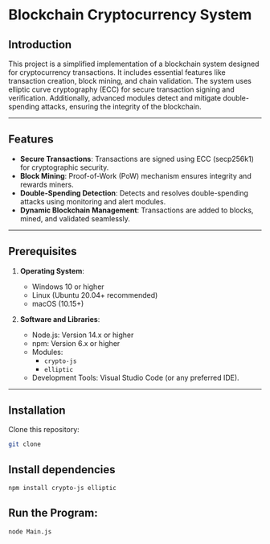 # Blockchain Cryptocurrency System

## Introduction

This project is a simplified implementation of a blockchain system designed for cryptocurrency transactions. It includes essential features like transaction creation, block mining, and chain validation. The system uses elliptic curve cryptography (ECC) for secure transaction signing and verification. Additionally, advanced modules detect and mitigate double-spending attacks, ensuring the integrity of the blockchain.

---

## Features
- **Secure Transactions**: Transactions are signed using ECC (secp256k1) for cryptographic security.
- **Block Mining**: Proof-of-Work (PoW) mechanism ensures integrity and rewards miners.
- **Double-Spending Detection**: Detects and resolves double-spending attacks using monitoring and alert modules.
- **Dynamic Blockchain Management**: Transactions are added to blocks, mined, and validated seamlessly.

---

## Prerequisites

1. **Operating System**: 
   - Windows 10 or higher
   - Linux (Ubuntu 20.04+ recommended)
   - macOS (10.15+)

2. **Software and Libraries**:
   - Node.js: Version 14.x or higher
   - npm: Version 6.x or higher
   - Modules:
     - `crypto-js`
     - `elliptic`
   - Development Tools: Visual Studio Code (or any preferred IDE).

---

## Installation
Clone this repository:
   ```bash
   git clone
```
## Install dependencies
   ```bash
   npm install crypto-js elliptic
```
## Run the Program:
   ```bash
   node Main.js
```
